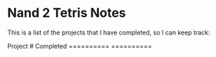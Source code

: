 # Nand 2 Tetris Notes

This is a list of the projects that I have completed, so I can keep track:

Project #     Completed
==========    ==========
